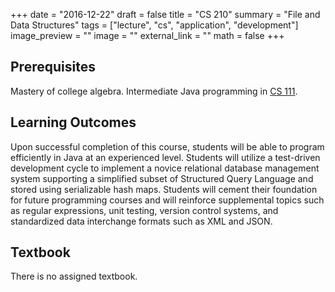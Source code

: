 +++
date = "2016-12-22"
draft = false
title = "CS 210"
summary = "File and Data Structures"
tags = ["lecture", "cs", "application", "development"]
image_preview = ""
image = ""
external_link = ""
math = false
+++

## Prerequisites

Mastery of college algebra. Intermediate Java programming in [CS 111](../cs111).

## Learning Outcomes

<i class="fa fa-code fa-2x fa-pull-left fa-border" aria-hidden="true"></i> Upon successful completion of this course, students will be able to program efficiently in Java at an experienced level. Students will utilize a test-driven development cycle to implement a novice relational database management system supporting a simplified subset of Structured Query Language and stored using serializable hash maps. Students will cement their foundation for future programming courses and will reinforce supplemental topics such as regular expressions, unit testing, version control systems, and standardized data interchange formats such as XML and JSON.

## Textbook

There is no assigned textbook.
